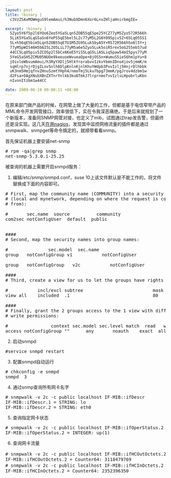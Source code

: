 ```yaml
--- 
layout: post
title: !binary |
  c3VzZSAxMOWmguS9lemAmui/h3NubXDmn6Xor6LnvZHljaHnirbmgIE=

excerpt: !binary |
  5Zyo5Y6f5p2l6YOo6Zeo5YGa5Lqn5ZOB55qE5pe25YCZ77yM5Zyo572R566h
  5LiK5YGa5LqG5aSn6YeP55qE5bel5L2c77yM5L2G6YO95piv5Z+65LqO55S1
  5L+h56qE5bim5Lqn5ZOB55qETU1M5ZG95Luk5byA5Y+R572R566h5o6l5Y+j
  77yM5pWI546H5b6I5L2O5LiL77yM5a6e5Zyo5Luk5oiR5rex5oG255eb57ud
  44CC5LqO5piv5ZCO5p2l5bCx6KeE5YiS5LqG5LiA5Liq5paw54mI5pys77yM
  5YeG5aSH5ZCMU05NUOe9keeuoeWvueaOpe+8jOS5n+WumuS5ieS6hm1pYu+8
  jOivleWbvumAmui/h3RyYXDlj5HlkYrorabvvIzkvYbmnIDnu4jov5jmmK/m
  sqHlrp7njrDjgILov5nlh6DlpKnlnKjnlKhuYWdpb3PvvIzlj5HnjrDlhbbk
  uK3nm5HmjqfnvZHnu5zmtYHph4/nmoTmj5Lku7bpg73mmK/pgJrov4dzbm1w
  d2Fsa+OAgXNubXBnZXTnrYnlkb3ku6TmkJ7lrprnmoTvvIzlsLHpobrluKbn
  nIvnnItzbm1w44CC

date: 2009-06-19 09:00:11 +08:00
---
```

在原来部门做产品的时候，在网管上做了大量的工作，但都是基于电信窄带产品的MML命令开发网管接口，效率很低下，实在令我深恶痛绝。于是后来就规划了一个新版本，准备同SNMP网管对接，也定义了mib，试图通过trap发告警，但最终还是没实现。这几天<a href="http://blog.59trip.com/archives/94">在用nagios</a>，发现其中监控网络流量的插件都是通过snmpwalk、snmpget等命令搞定的，就顺带看看snmp。
<!--more-->

首先保证机器上要安装net-snmp
<pre class=php name=code># rpm -qa|grep snmp
net-snmp-5.3.0.1-25.25</pre>

被查询的机器上需要开启snmpd服务：
1. 编辑/etc/snmp/snmpd.conf，suse 10上该文件默认是不能工作的，将文件替换成下面的内容即可。
<pre class=php name=code># First, map the community name (COMMUNITY) into a security name
# (local and mynetwork, depending on where the request is coming
# from):

#       sec.name  source          community
com2sec notConfigUser  default  public


####
# Second, map the security names into group names:

#               sec.model  sec.name
group   notConfigGroup v1           notConfigUser

group   notConfigGroup   v2c           notConfigUser

####
# Third, create a view for us to let the groups have rights to:

#           incl/excl subtree                          mask
view all    included  .1                               80

####
# Finally, grant the 2 groups access to the 1 view with different
# write permissions:

#                context sec.model sec.level match  read   write  notif
access notConfigGroup ""      any       noauth    exact  all    none   none</pre>

2. 启动snmpd
<pre class=php name=code>#service snmpd restart</pre>

3. 配置snmpd自动运行
<pre class=php name=code># chkconfig -e snmpd
snmpd  3</pre>

4. 通过snmp查询所有网卡名字
<pre class=php name=code># snmpwalk -v 2c -c public localhost IF-MIB::ifDescr
IF-MIB::ifDescr.1 = STRING: lo
IF-MIB::ifDescr.2 = STRING: eth0</pre>

5. 查询指定网卡状态
<pre class=php name=code># snmpwalk -v 2c -c public localhost IF-MIB::ifOperStatus.2
IF-MIB::ifOperStatus.2 = INTEGER: up(1)</pre>

6. 查询网卡流量
<pre class=php name=code># snmpwalk -v 2c -c public localhost IF-MIB::ifHCOutOctets.2    //网卡出流量
IF-MIB::ifHCOutOctets.2 = Counter64: 3118479769
# snmpwalk -v 2c -c public localhost IF-MIB::ifHCInOctets.2    //入流量
IF-MIB::ifHCInOctets.2 = Counter64: 2352396350</pre>
